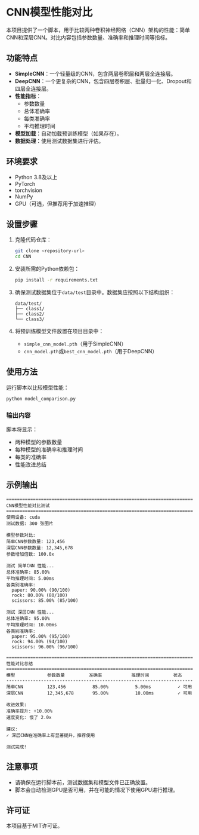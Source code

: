 # CNN模型性能对比

本项目提供了一个脚本，用于比较两种卷积神经网络（CNN）架构的性能：简单CNN和深层CNN。对比内容包括参数数量、准确率和推理时间等指标。

## 功能特点

- **SimpleCNN**：一个轻量级的CNN，包含两层卷积层和两层全连接层。
- **DeepCNN**：一个更复杂的CNN，包含四层卷积层、批量归一化、Dropout和四层全连接层。
- **性能指标**：
  - 参数数量
  - 总体准确率
  - 每类准确率
  - 平均推理时间
- **模型加载**：自动加载预训练模型（如果存在）。
- **数据处理**：使用测试数据集进行评估。

## 环境要求

- Python 3.8及以上
- PyTorch
- torchvision
- NumPy
- GPU（可选，但推荐用于加速推理）

## 设置步骤

1. 克隆代码仓库：
   ```bash
   git clone <repository-url>
   cd CNN
   ```

2. 安装所需的Python依赖包：
   ```bash
   pip install -r requirements.txt
   ```

3. 确保测试数据集位于`data/test`目录中。数据集应按照以下结构组织：
   ```
   data/test/
   ├── class1/
   ├── class2/
   └── class3/
   ```

4. 将预训练模型文件放置在项目目录中：
   - `simple_cnn_model.pth`（用于SimpleCNN）
   - `cnn_model.pth`或`best_cnn_model.pth`（用于DeepCNN）

## 使用方法

运行脚本以比较模型性能：
```bash
python model_comparison.py
```

### 输出内容

脚本将显示：
- 两种模型的参数数量
- 每种模型的准确率和推理时间
- 每类的准确率
- 性能改进总结

## 示例输出

```
======================================================================
CNN模型性能对比测试
======================================================================
使用设备: cuda
测试数据: 300 张图片

模型参数对比:
简单CNN参数数量: 123,456
深层CNN参数数量: 12,345,678
参数增加倍数: 100.0x

测试 简单CNN 性能...
总体准确率: 85.00%
平均推理时间: 5.00ms
各类别准确率:
  paper: 90.00% (90/100)
  rock: 80.00% (80/100)
  scissors: 85.00% (85/100)

测试 深层CNN 性能...
总体准确率: 95.00%
平均推理时间: 10.00ms
各类别准确率:
  paper: 95.00% (95/100)
  rock: 94.00% (94/100)
  scissors: 96.00% (96/100)

======================================================================
性能对比总结
======================================================================
模型            参数数量         准确率           推理时间         状态
----------------------------------------------------------------------
简单CNN         123,456          85.00%          5.00ms          ✓ 可用
深层CNN         12,345,678       95.00%          10.00ms         ✓ 可用

改进效果:
准确率提升: +10.00%
速度变化: 慢了 2.0x

建议:
✓ 深层CNN在准确率上有显著提升，推荐使用

测试完成!
```

## 注意事项

- 请确保在运行脚本前，测试数据集和模型文件已正确放置。
- 脚本会自动检测GPU是否可用，并在可能的情况下使用GPU进行推理。

## 许可证

本项目基于MIT许可证。
